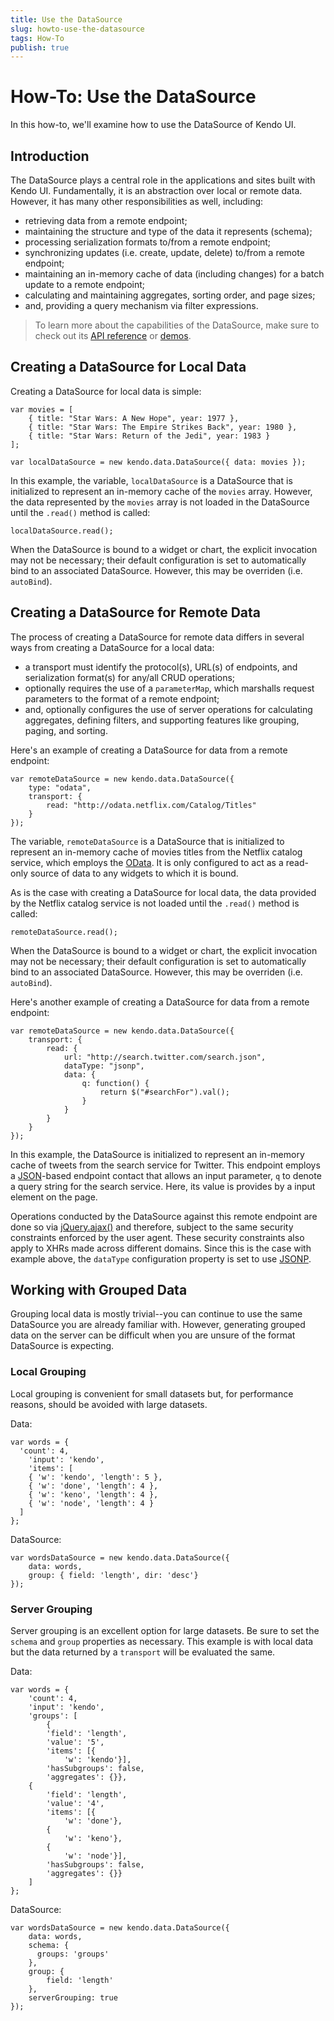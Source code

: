 ```yaml
---
title: Use the DataSource
slug: howto-use-the-datasource
tags: How-To
publish: true
---
```


# How-To: Use the DataSource

In this how-to, we'll examine how to use the DataSource of Kendo UI.

## Introduction

The DataSource plays a central role in the applications and sites built with Kendo UI. Fundamentally, it is an abstraction over local or remote data. However, it has many other responsibilities as well, including:

* retrieving data from a remote endpoint;
* maintaining the structure and type of the data it represents (schema);
* processing serialization formats to/from a remote endpoint;
* synchronizing updates (i.e. create, update, delete) to/from a remote endpoint;
* maintaining an in-memory cache of data (including changes) for a batch update to a remote endpoint;
* calculating and maintaining aggregates, sorting order, and page sizes;
* and, providing a query mechanism via filter expressions.

> To learn more about the capabilities of the DataSource, make sure to check out its [API reference](http://docs.kendoui.com/api/framework/datasource) or [demos](http://demos.kendoui.com/web/datasource/index.html).

## Creating a DataSource for Local Data

Creating a DataSource for local data is simple:

	var movies = [
		{ title: "Star Wars: A New Hope", year: 1977 },
		{ title: "Star Wars: The Empire Strikes Back", year: 1980 },
		{ title: "Star Wars: Return of the Jedi", year: 1983 }
	];

	var localDataSource = new kendo.data.DataSource({ data: movies });

In this example, the variable, `localDataSource` is a DataSource that is initialized to represent an in-memory cache of the `movies` array. However, the data represented by the `movies` array is not loaded in the DataSource until the `.read()` method is called:

	localDataSource.read();

When the DataSource is bound to a widget or chart, the explicit invocation may not be necessary; their default configuration is set to automatically bind to an associated DataSource. However, this may be overriden (i.e. `autoBind`).

## Creating a DataSource for Remote Data

The process of creating a DataSource for remote data differs in several ways from creating a DataSource for a local data:

* a transport must identify the protocol(s), URL(s) of endpoints, and serialization format(s) for any/all CRUD operations;
* optionally requires the use of a `parameterMap`, which marshalls request parameters to the format of a remote endpoint;
* and, optionally configures the use of server operations for calculating aggregates, defining filters, and supporting features like grouping, paging, and sorting.

Here's an example of creating a DataSource for data from a remote endpoint:

	var remoteDataSource = new kendo.data.DataSource({
		type: "odata",
		transport: {
			read: "http://odata.netflix.com/Catalog/Titles"
		}
	});

The variable, `remoteDataSource` is a DataSource that is initialized to represent an in-memory cache of movies titles from the Netflix catalog service, which employs the [OData](http://www.odata.org/). It is only configured to act as a read-only source of data to any widgets to which it is bound.

As is the case with creating a DataSource for local data, the data provided by the Netflix catalog service is not loaded until the `.read()` method is called:

	remoteDataSource.read();

When the DataSource is bound to a widget or chart, the explicit invocation may not be necessary; their default configuration is set to automatically bind to an associated DataSource. However, this may be overriden (i.e. `autoBind`).

Here's another example of creating a DataSource for data from a remote endpoint:

	var remoteDataSource = new kendo.data.DataSource({
		transport: {
			read: {
				url: "http://search.twitter.com/search.json",
				dataType: "jsonp",
				data: {
					q: function() {
						return $("#searchFor").val();
					}
				}
			}
		}
	});

In this example, the DataSource is initialized to represent an in-memory cache of tweets from the search service for Twitter. This endpoint employs a [JSON](http://www.json.org/)-based endpoint contact that allows an input parameter, `q` to denote a query string for the search service. Here, its value is provides by a input element on the page.

Operations conducted by the DataSource against this remote endpoint are done so via [jQuery.ajax()](http://api.jquery.com/jQuery.ajax/) and therefore, subject to the same security constraints enforced by the user agent. These security constraints also apply to XHRs made across different domains. Since this is the case with example above, the `dataType` configuration property is set to use [JSONP](http://en.wikipedia.org/wiki/JSONP).

## Working with Grouped Data

Grouping local data is mostly trivial--you can continue to use the same DataSource you are already familiar with. However, generating grouped data on the server can be difficult when you are unsure of the format DataSource is expecting.

### Local Grouping

Local grouping is convenient for small datasets but, for performance reasons, should be avoided with large datasets.

Data:

	var words = {
	  'count': 4,
		'input': 'kendo',
		'items': [
	    { 'w': 'kendo', 'length': 5 },
	    { 'w': 'done', 'length': 4 },
	    { 'w': 'keno', 'length': 4 },
	    { 'w': 'node', 'length': 4 }
	  ]
	};

DataSource:

	var wordsDataSource = new kendo.data.DataSource({
	    data: words,
	    group: { field: 'length', dir: 'desc'}
	});

### Server Grouping

Server grouping is an excellent option for large datasets. Be sure to set the `schema` and `group` properties as necessary. This example is with local data but the data returned by a `transport` will be evaluated the same.

Data:

	var words = {
	    'count': 4,
	    'input': 'kendo',
	    'groups': [
	        {
	        'field': 'length',
	        'value': '5',
	        'items': [{
	            'w': 'kendo'}],
	        'hasSubgroups': false,
	        'aggregates': {}},
	    {
	        'field': 'length',
	        'value': '4',
	        'items': [{
	            'w': 'done'},
	        {
	            'w': 'keno'},
	        {
	            'w': 'node'}],
	        'hasSubgroups': false,
	        'aggregates': {}}
	    ]
	};
    
DataSource:

	var wordsDataSource = new kendo.data.DataSource({
	    data: words,
	    schema: {
	      groups: 'groups'
	    },
	    group: {
	        field: 'length'
	    },
	    serverGrouping: true
	});
